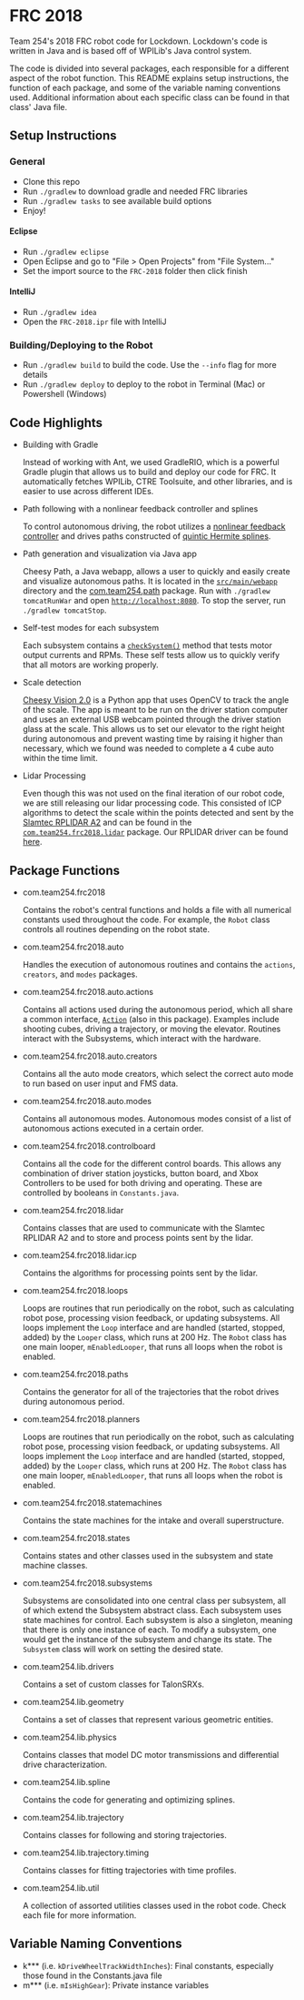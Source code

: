 # FRC 2018

Team 254's 2018 FRC robot code for Lockdown. Lockdown's code is written in Java and is based off of WPILib's Java control system.

The code is divided into several packages, each responsible for a different aspect of the robot function. This README explains setup instructions, the function of each package, and some of the variable naming conventions used. Additional information about each specific class can be found in that class' Java file.

## Setup Instructions

### General
- Clone this repo
- Run `./gradlew` to download gradle and needed FRC libraries
- Run `./gradlew tasks` to see available build options
- Enjoy!

#### Eclipse
- Run `./gradlew eclipse`
- Open Eclipse and go to "File > Open Projects" from "File System..."
- Set the import source to the `FRC-2018` folder then click finish

#### IntelliJ
- Run `./gradlew idea`
- Open the `FRC-2018.ipr` file with IntelliJ

### Building/Deploying to the Robot
- Run `./gradlew build` to build the code. Use the `--info` flag for more details
- Run `./gradlew deploy` to deploy to the robot in Terminal (Mac) or Powershell (Windows)

## Code Highlights
- Building with Gradle

	Instead of working with Ant, we used GradleRIO, which is a powerful Gradle plugin that allows us to build and deploy our code for FRC. It automatically fetches WPILib, CTRE Toolsuite, and other libraries, and is easier to use across different IDEs. 

- Path following with a nonlinear feedback controller and splines

	To control autonomous driving, the robot utilizes a [nonlinear feedback controller](src/main/java/com/team254/frc2018/planners/DriveMotionPlanner.java#L263) and drives paths constructed of [quintic Hermite splines](src/main/java/com/team254/lib/spline/QuinticHermiteSpline.java).

- Path generation and visualization via Java app

	Cheesy Path, a Java webapp, allows a user to quickly and easily create and visualize autonomous paths. It is located in the [`src/main/webapp`](src/main/webapp) directory and the [com.team254.path](src/main/java/com/team254/path) package.  Run with `./gradlew tomcatRunWar` and open [`http://localhost:8080`](http://localhost:8080). To stop the server, run `./gradlew tomcatStop`.

- Self-test modes for each subsystem

	Each subsystem contains a [`checkSystem()`](src/main/java/com/team254/frc2018/subsystems/Drive.java#L464) method that tests motor output currents and RPMs. These self tests allow us to quickly verify that all motors are working properly.

- Scale detection

	[Cheesy Vision 2.0](dash/CheesyVision2.py) is a Python app that uses OpenCV to track the angle of the scale. The app is meant to be run on the driver station computer and uses an external USB webcam pointed through the driver station glass at the scale. This allows us to set our elevator to the right height during autonomous and prevent wasting time by raising it higher than necessary, which we found was needed to complete a 4 cube auto within the time limit.

- Lidar Processing

	Even though this was not used on the final iteration of our robot code, we are still releasing our lidar processing code. This consisted of ICP algorithms to detect the scale within the points detected and sent by the [Slamtec RPLIDAR A2](http://www.slamtec.com/en/support#rplidar-a2) and can be found in the [`com.team254.frc2018.lidar`](src/main/java/com/team254/frc2018/lidar) package. Our RPLIDAR driver can be found [here](https://github.com/Team254/rplidar_sdk).

## Package Functions
- com.team254.frc2018

	Contains the robot's central functions and holds a file with all numerical constants used throughout the code. For example, the `Robot` class controls all routines depending on the robot state.

- com.team254.frc2018.auto

	Handles the execution of autonomous routines and contains the `actions`, `creators`, and `modes` packages.
	
- com.team254.frc2018.auto.actions

	Contains all actions used during the autonomous period, which all share a common interface, [`Action`](src/main/java/com/team254/frc2018/auto/actions/Action.java) (also in this package). Examples include shooting cubes, driving a trajectory, or moving the elevator. Routines interact with the Subsystems, which interact with the hardware.

- com.team254.frc2018.auto.creators

	Contains all the auto mode creators, which select the correct auto mode to run based on user input and FMS data.
	
- com.team254.frc2018.auto.modes
	
	Contains all autonomous modes. Autonomous modes consist of a list of autonomous actions executed in a certain order.

- com.team254.frc2018.controlboard
	
	Contains all the code for the different control boards. This allows any combination of driver station joysticks, button board, and Xbox Controllers to be used for both driving and operating. These are controlled by booleans in `Constants.java`.

- com.team254.frc2018.lidar

	Contains classes that are used to communicate with the Slamtec RPLIDAR A2 and to store and process points sent by the lidar.

- com.team254.frc2018.lidar.icp

	Contains the algorithms for processing points sent by the lidar.
	
- com.team254.frc2018.loops

	Loops are routines that run periodically on the robot, such as calculating robot pose, processing vision feedback, or updating subsystems. All loops implement the `Loop` interface and are handled (started, stopped, added) by the `Looper` class, which runs at 200 Hz.
    The `Robot` class has one main looper, `mEnabledLooper`, that runs all loops when the robot is enabled.
	
- com.team254.frc2018.paths

    Contains the generator for all of the trajectories that the robot drives during autonomous period.

- com.team254.frc2018.planners

	Loops are routines that run periodically on the robot, such as calculating robot pose, processing vision feedback, or updating subsystems. All loops implement the `Loop` interface and are handled (started, stopped, added) by the `Looper` class, which runs at 200 Hz.
	The `Robot` class has one main looper, `mEnabledLooper`, that runs all loops when the robot is enabled.

- com.team254.frc2018.statemachines

    Contains the state machines for the intake and overall superstructure.

- com.team254.frc2018.states

    Contains states and other classes used in the subsystem and state machine classes.

- com.team254.frc2018.subsystems
	
	Subsystems are consolidated into one central class per subsystem, all of which extend the Subsystem abstract class. Each subsystem uses state machines for control.
	Each subsystem is also a singleton, meaning that there is only one instance of each. To modify a subsystem, one would get the instance of the subsystem and change its state. The `Subsystem` class will work on setting the desired state.
	
- com.team254.lib.drivers

    Contains a set of custom classes for TalonSRXs.
	
- com.team254.lib.geometry

    Contains a set of classes that represent various geometric entities.
	
- com.team254.lib.physics

    Contains classes that model DC motor transmissions and differential drive characterization.

- com.team254.lib.spline

    Contains the code for generating and optimizing splines.

- com.team254.lib.trajectory

    Contains classes for following and storing trajectories.

- com.team254.lib.trajectory.timing

	Contains classes for fitting trajectories with time profiles.

- com.team254.lib.util

    A collection of assorted utilities classes used in the robot code. Check each file for more information.
	
## Variable Naming Conventions
- k*** (i.e. `kDriveWheelTrackWidthInches`): Final constants, especially those found in the Constants.java file
- m*** (i.e. `mIsHighGear`): Private instance variables
